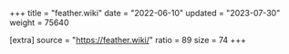 +++
title = "feather.wiki"
date = "2022-06-10"
updated = "2023-07-30"
weight = 75640

[extra]
source = "https://feather.wiki/"
ratio = 89
size = 74
+++
